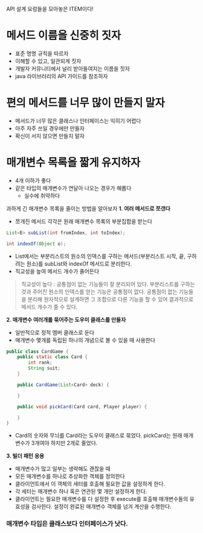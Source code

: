 API 설계 요렁들을 모아놓은 ITEM이다!

# 메서드 이름을 신중히 짓자
- 표준 명명 규칙을 따르자
- 이해할 수 있고, 일관되게 짓자
- 개발자 커뮤니티에서 널리 받아들여지는 이름을 짓자
- java 라이브러리의 API 가이드를 참조하자

# 편의 메서드를 너무 많이 만들지 말자 
- 메서드가 너무 많은 클래스나 인터페이스는 익히기 어렵다
- 아주 자주 쓰일 경우에만 만들자
- 확신이 서지 않으면 만들지 말자

# 매개변수 목록을 짧게 유지하자
- 4개 이하가 좋다
- 같은 타입의 매개변수가 연달아 나오는 경우가 해롭다
  - 실수에 취약하다

과하게 긴 매개변수 목록을 줄이는 방법을 알아보자
**1. 여러 메서드로 쪼갠다**
- 쪼개진 메서드 각각은 원래 매개변수 목록의 부분집합을 받는다
```java
List<E> subList(int fromIndex, int toIndex);

int indexOf(Object o);
```
- List에서는 부분리스트의 원소의 인덱스를 구하는 메서드(부분리스트 시작, 끝, 구하려는 원소)를 subList와 indexOf 메서드로 분리한다.
- 직교성을 높여 메서드 개수가 줄어든다
> 직교성이 높다 : 공통점이 없는 기능들이 잘 분리되어 있다. 부분리스트를 구하는 것과 주어진 원소의 인덱스를 얻는 기능은 공통점이 없다. 공통점이 없는 기능들을 분리해 원자적으로 설계하면 그 조합으로 다른 기능을 할 수 있어 결과적으로 메서드 개수가 줄 수 있다.

**2. 매개변수 여러개를 묶어주는 도우미 클래스를 만들자**
- 일반적으로 정적 멤버 클래스로 둔다
- 매개변수 몇개를 독립된 하나의 개념으로 볼 수 있을 때 사용한다
```java
public class CardGame {
    public static class Card {
        int rank;
        String suit;
    }

    public CardGame(List<Card> deck) {

    }

    public void pickCard(Card card, Player player) {

    }
}
```
- Card의 숫자와 무늬를 Card라는 도우미 클래스로 묶었다. pickCard는 원래 매개변수가 3개여야 하지만 2개로 줄었다.

**3. 빌더 패턴 응용**
- 매개변수가 많고 일부는 생략해도 괜찮을 때
- 모든 매개변수를 하나로 추상화한 객체를 정의한다
- 클라이언트에서 이 객체의 세터를 호출해 필요한 값을 설정하게 한다.
- 각 세터는 매개변수 하나 혹은 연관된 몇 개만 설정하게 한다.
- 클라이언트는 필요한 매개변수를 다 설정한 후 execute를 호출해 매개변수들의 유효성을 검사한다. 설정이 완료된 매개변수 객체를 넘겨 계산을 수행한다.

### 매개변수 타입은 클래스보다 인터페이스가 낫다. 
